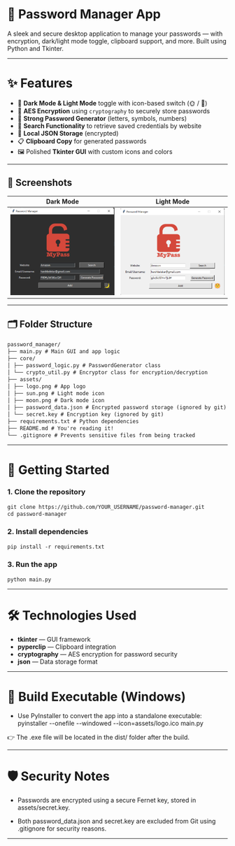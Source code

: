 # 🔐 Password Manager App

A sleek and secure desktop application to manage your passwords — with encryption, dark/light mode toggle, clipboard support, and more. Built using Python and Tkinter.

---

# ✨ Features

- 🌙 **Dark Mode & Light Mode** toggle with icon-based switch (🌞 / 🌚)
- 🔐 **AES Encryption** using `cryptography` to securely store passwords
- 🎲 **Strong Password Generator** (letters, symbols, numbers)
- 🔎 **Search Functionality** to retrieve saved credentials by website
- 💾 **Local JSON Storage** (encrypted)
- 📋 **Clipboard Copy** for generated passwords
- 🖼️ Polished **Tkinter GUI** with custom icons and colors

---

## 📸 Screenshots

| Dark Mode                        | Light Mode                         |
|----------------------------------|------------------------------------|
| ![Dark](assets/dark_preview.png) | ![Light](assets/light_preview.png) |

---

## 🗂️ Folder Structure

    password_manager/
    ├── main.py # Main GUI and app logic
    ├── core/
    │ ├── password_logic.py # PasswordGenerator class
    │ └── crypto_util.py # Encryptor class for encryption/decryption
    ├── assets/
    │ ├── logo.png # App logo
    │ ├── sun.png # Light mode icon
    │ ├── moon.png # Dark mode icon
    │ ├── password_data.json # Encrypted password storage (ignored by git)
    │ └── secret.key # Encryption key (ignored by git)
    ├── requirements.txt # Python dependencies
    ├── README.md # You're reading it!
    └── .gitignore # Prevents sensitive files from being tracked

---

# 🚀 Getting Started

### 1. Clone the repository
    git clone https://github.com/YOUR_USERNAME/password-manager.git
    cd password-manager

### 2. Install dependencies
    pip install -r requirements.txt

### 3. Run the app
    python main.py

---

# 🛠 Technologies Used

 -  **tkinter** — GUI framework
 -  **pyperclip** — Clipboard integration
 -  **cryptography** — AES encryption for password security
 -  **json** — Data storage format

---

# 🧪 Build Executable (Windows)

 - Use PyInstaller to convert the app into a standalone executable:
    pyinstaller --onefile --windowed --icon=assets/logo.ico main.py

👉 The .exe file will be located in the dist/ folder after the build.

---

# 🛡️ Security Notes

 - Passwords are encrypted using a secure Fernet key, stored in assets/secret.key.

 - Both password_data.json and secret.key are excluded from Git using .gitignore for security reasons.

---